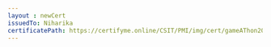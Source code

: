 ```yaml
--- 
layout : newCert 
issuedTo: Niharika 
certificatePath: https://certifyme.online/CSIT/PMI/img/cert/gameAThon2021/Niharika_1f9af.png
--- 
```

